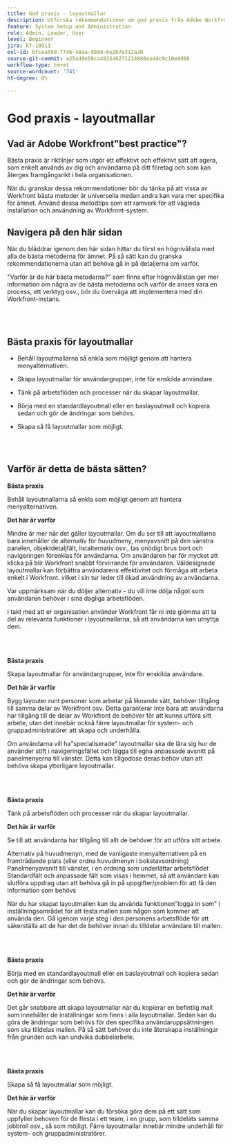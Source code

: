 ```yaml
---
title: God praxis - layoutmallar
description: Utforska rekommendationer om god praxis från Adobe Workfront experter om hur du konfigurerar, hanterar och använder Workfront layoutmallar.
feature: System Setup and Administration
role: Admin, Leader, User
level: Beginner
jira: KT-10913
exl-id: bfcea59d-7746-40aa-989d-6e2b7e312a2b
source-git-commit: a25a49e59ca483246271214886ea4dc9c10e8d66
workflow-type: tm+mt
source-wordcount: '741'
ht-degree: 0%

---
```


# God praxis - layoutmallar

## Vad är Adobe Workfront&quot;best practice&quot;?

Bästa praxis är riktlinjer som utgör ett effektivt och effektivt sätt att agera, som enkelt används av dig och användarna på ditt företag och som kan återges framgångsrikt i hela organisationen.

När du granskar dessa rekommendationer bör du tänka på att vissa av Workfront bästa metoder är universella medan andra kan vara mer specifika för ämnet. Använd dessa metodtips som ett ramverk för att vägleda installation och användning av Workfront-system.

## Navigera på den här sidan

När du bläddrar igenom den här sidan hittar du först en högnivålista med alla de bästa metoderna för ämnet. På så sätt kan du granska rekommendationerna utan att behöva gå in på detaljerna om varför.

&quot;Varför är de här bästa metoderna?&quot; som finns efter högnivålistan ger mer information om några av de bästa metoderna och varför de anses vara en process, ett verktyg osv., bör du överväga att implementera med din Workfront-instans.

</br>
</br>

## Bästa praxis för layoutmallar

* Behåll layoutmallarna så enkla som möjligt genom att hantera menyalternativen.

* Skapa layoutmallar för användargrupper, inte för enskilda användare.

* Tänk på arbetsflöden och processer när du skapar layoutmallar.

* Börja med en standardlayoutmall eller en baslayoutmall och kopiera sedan och gör de ändringar som behövs.

* Skapa så få layoutmallar som möjligt.

</br>
</br>

## Varför är detta de bästa sätten?

**Bästa praxis**

Behåll layoutmallarna så enkla som möjligt genom att hantera menyalternativen.

**Det här är varför**

Mindre är mer när det gäller layoutmallar. Om du ser till att layoutmallarna bara innehåller de alternativ för huvudmeny, menyavsnitt på den vänstra panelen, objektdetaljfält, listalternativ osv., tas onödigt brus bort och navigeringen förenklas för användarna. Om användaren har för mycket att klicka på blir Workfront snabbt förvirrande för användaren. Väldesignade layoutmallar kan förbättra användarens effektivitet och förmåga att arbeta enkelt i Workfront. vilket i sin tur leder till ökad användning av användarna.

Var uppmärksam när du döljer alternativ - du vill inte dölja något som användaren behöver i sina dagliga arbetsflöden.

I takt med att er organisation använder Workfront får ni inte glömma att ta del av relevanta funktioner i layoutmallarna, så att användarna kan utnyttja dem.

</br>
</br>

**Bästa praxis**

Skapa layoutmallar för användargrupper, inte för enskilda användare.

**Det här är varför**

Bygg layouter runt personer som arbetar på liknande sätt, behöver tillgång till samma delar av Workfront osv. Detta garanterar inte bara att användarna har tillgång till de delar av Workfront de behöver för att kunna utföra sitt arbete, utan det innebär också färre layoutmallar för system- och gruppadministratörer att skapa och underhålla.

Om användarna vill ha&quot;specialiserade&quot; layoutmallar ska de lära sig hur de använder stift i navigeringsfältet och lägga till egna anpassade avsnitt på panelmenyerna till vänster. Detta kan tillgodose deras behov utan att behöva skapa ytterligare layoutmallar.

</br>
</br>

**Bästa praxis**

Tänk på arbetsflöden och processer när du skapar layoutmallar.

**Det här är varför**

Se till att användarna har tillgång till allt de behöver för att utföra sitt arbete.

Alternativ på huvudmenyn, med de vanligaste menyalternativen på en framträdande plats (eller ordna huvudmenyn i bokstavsordning)
Panelmenyavsnitt till vänster, i en ordning som underlättar arbetsflödet
Standardfält och anpassade fält som visas i hemmet, så att användare kan slutföra uppdrag utan att behöva gå in på uppgifter/problem för att få den information som behövs

När du har skapat layoutmallen kan du använda funktionen&quot;logga in som&quot; i inställningsområdet för att testa mallen som någon som kommer att använda den. Gå igenom varje steg i den personens arbetsflöde för att säkerställa att de har det de behöver innan du tilldelar användare till mallen.

</br>
</br>

**Bästa praxis**

Börja med en standardlayoutmall eller en baslayoutmall och kopiera sedan och gör de ändringar som behövs.

**Det här är varför**

Det går snabbare att skapa layoutmallar när du kopierar en befintlig mall som innehåller de inställningar som finns i alla layoutmallar. Sedan kan du göra de ändringar som behövs för den specifika användaruppsättningen som ska tilldelas mallen. På så sätt behöver du inte återskapa inställningar från grunden och kan undvika dubbelarbete.

</br>
</br>


**Bästa praxis**

Skapa så få layoutmallar som möjligt.

**Det här är varför**

När du skapar layoutmallar kan du försöka göra dem på ett sätt som uppfyller behoven för de flesta i ett team, i en grupp, som tilldelats samma jobbroll osv., så som möjligt. Färre layoutmallar innebär mindre underhåll för system- och gruppadministratörer.
